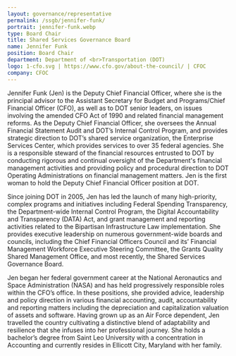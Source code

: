 ```yaml
---
layout: governance/representative
permalink: /ssgb/jennifer-funk/
portrait: jennifer-funk.webp
type: Board Chair
title: Shared Services Governance Board
name: Jennifer Funk
position: Board Chair
department: Department of <br>Transportation (DOT)
logo: 1-cfo.svg | https://www.cfo.gov/about-the-council/ | CFOC
company: CFOC
---
```


Jennifer Funk (Jen) is the Deputy Chief Financial Officer, where she is the principal advisor to the Assistant Secretary for Budget and Programs/Chief Financial Officer (CFO), as well as to DOT senior leaders, on issues involving the amended CFO Act of 1990 and related financial management reforms. As the Deputy Chief Financial Officer, she oversees the Annual Financial Statement Audit and DOT’s Internal Control Program, and provides strategic direction to DOT’s shared service organization, the Enterprise Services Center, which provides services to over 35 federal agencies.  She is a responsible steward of the financial resources entrusted to DOT by conducting rigorous and continual oversight of the Department's financial management activities and providing policy and procedural direction to DOT Operating Administrations on financial management matters.  Jen is the first woman to hold the Deputy Chief Financial Officer position at DOT.
 
Since joining DOT in 2005, Jen has led the launch of many high-priority, complex programs and initiatives including Federal Spending Transparency, the Department-wide Internal Control Program, the Digital Accountability and Transparency (DATA) Act, and grant management and reporting activities related to the Bipartisan Infrastructure Law implementation. She provides executive leadership on numerous government-wide boards and councils, including the Chief Financial Officers Council and its’ Financial Management Workforce Executive Steering Committee, the Grants Quality Shared Management Office, and most recently, the Shared Services Governance Board.
 
Jen began her federal government career at the National Aeronautics and Space Administration (NASA) and has held progressively responsible roles within the CFO’s office. In these positions, she provided advice, leadership and policy direction in various financial accounting, audit, accountability and reporting matters including the depreciation and capitalization valuation of assets and software.  Having grown up as an Air Force dependent, Jen travelled the country cultivating a distinctive blend of adaptability and resilience that she infuses into her professional journey. She holds a bachelor’s degree from Saint Leo University with a concentration in Accounting and currently resides in Ellicott City, Maryland with her family.